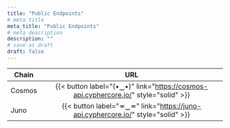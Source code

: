 ```yaml
---
title: "Public Endpoints"
# meta title
meta_title: "Public Endpoints"
# meta description
description: ""
# save as draft
draft: false
---
```


<!-- https://www.textemoji.org -->

| **Chain** |                                       **URL**                                       |
| --------- | :---------------------------------------------------------------------------------: |
| Cosmos    | {{< button label="(•‿•)" link="https://cosmos-api.cyphercore.io/" style="solid" >}} |
| Juno      |   {{< button label="≖‿≖" link="https://juno-api.cyphercore.io/" style="solid" >}}   |
